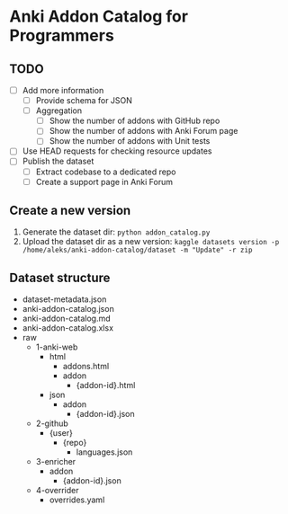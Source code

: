 # Anki Addon Catalog for Programmers

## TODO
- [ ] Add more information
    - [ ] Provide schema for JSON
    - [ ] Aggregation
        - [ ] Show the number of addons with GitHub repo
        - [ ] Show the number of addons with Anki Forum page
        - [ ] Show the number of addons with Unit tests
- [ ] Use HEAD requests for checking resource updates
- [ ] Publish the dataset
    - [ ] Extract codebase to a dedicated repo
    - [ ] Create a support page in Anki Forum

## Create a new version
1. Generate the dataset dir: `python addon_catalog.py`
2. Upload the dataset dir as a new version:
   `kaggle datasets version -p /home/aleks/anki-addon-catalog/dataset -m "Update" -r zip`

## Dataset structure
- dataset-metadata.json
- anki-addon-catalog.json
- anki-addon-catalog.md
- anki-addon-catalog.xlsx
- raw
    - 1-anki-web
        - html
            - addons.html
            - addon
                - {addon-id}.html
        - json
            - addon
                - {addon-id}.json
    - 2-github
        - {user}
            - {repo}
                - languages.json
    - 3-enricher
        - addon
            - {addon-id}.json
    - 4-overrider
        - overrides.yaml
